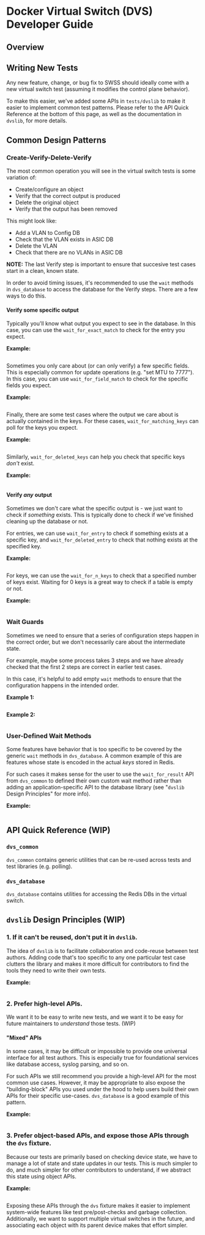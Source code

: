 # Docker Virtual Switch (DVS) Developer Guide

## Overview

## Writing New Tests
Any new feature, change, or bug fix to SWSS should ideally come with a new virtual switch test (assuming it modifies the control plane behavior).

To make this easier, we've added some APIs in `tests/dvslib` to make it easier to implement common test patterns. Please refer to the API Quick Reference at the bottom of this page, as well as the documentation in `dvslib`, for more details.

## Common Design Patterns
### Create-Verify-Delete-Verify
The most common operation you will see in the virtual switch tests is some variation of:

- Create/configure an object
- Verify that the correct output is produced
- Delete the original object
- Verify that the output has been removed

This might look like:

- Add a VLAN to Config DB
- Check that the VLAN exists in ASIC DB
- Delete the VLAN
- Check that there are no VLANs in ASIC DB

**NOTE:** The last Verify step is important to ensure that succesive test cases start in a clean, known state.

In order to avoid timing issues, it's recommended to use the `wait` methods in `dvs_database` to access the database for the Verify steps. There are a few ways to do this.

#### Verify some specific output
Typically you'll know what output you expect to see in the database. In this case, you can use the `wait_for_exact_match` to check for the entry you expect.

**Example:**
```

```

Sometimes you only care about (or can only verify) a few specific fields. This is especially common for update operations (e.g. "set MTU to 7777"). In this case, you can use `wait_for_field_match` to check for the specific fields you expect.

**Example:**
```

```

Finally, there are some test cases where the output we care about is actually contained in the keys. For these cases, `wait_for_matching_keys` can poll for the keys you expect.

**Example:**
```

```

Similarly, `wait_for_deleted_keys` can help you check that specific keys *don't* exist.

**Example:**
```

```

#### Verify *any* output
Sometimes we don't care what the specific output is - we just want to check if *something* exists. This is typically done to check if we've finished cleaning up the database or not.

For entries, we can use `wait_for_entry` to check if something exists at a specific key, and `wait_for_deleted_entry` to check that nothing exists at the specified key.

**Example:**
```

```

For keys, we can use the `wait_for_n_keys` to check that a specified number of keys exist. Waiting for 0 keys is a great way to check if a table is empty or not.

**Example:**
```

```

### Wait Guards
Sometimes we need to ensure that a series of configuration steps happen in the correct order, but we don't necessarily care about the intermediate state.

For example, maybe some process takes 3 steps and we have already checked that the first 2 steps are correct in earlier test cases.

In this case, it's helpful to add empty `wait` methods to ensure that the configuration happens in the intended order.

**Example 1:**
```

```

**Example 2:**
```

```

### User-Defined Wait Methods
Some features have behavior that is too specific to be covered by the generic `wait` methods in `dvs_database`. A common example of this are features whose state is encoded in the actual *keys* stored in Redis.

For such cases it makes sense for the user to use the `wait_for_result` API from `dvs_common` to defined their own custom wait method rather than adding an application-specific API to the database library (see "`dvslib` Design Principles" for more info).

**Example:**
```

```

## API Quick Reference (WIP)

### `dvs_common`
`dvs_common` contains generic utilities that can be re-used across tests and test libraries (e.g. polling).

### `dvs_database`
`dvs_database` contains utilities for accessing the Redis DBs in the virtual switch.

## `dvslib` Design Principles (WIP)

### 1. If it can't be reused, don't put it in `dvslib`.

The idea of `dvslib` is to facilitate collaboration and code-reuse between test authors. Adding code that's too specific to any one particular test case clutters the library and makes it more difficult for contributors to find the tools they need to write their own tests.

**Example:**
```

```

### 2. Prefer high-level APIs.

We want it to be easy to write new tests, and we want it to be easy for future maintainers to *understand* those tests. (WIP)

#### "Mixed" APIs
In some cases, it may be difficult or impossible to provide one universal interface for all test authors. This is especially true for foundational services like database access, syslog parsing, and so on.

For such APIs we still recommend you provide a high-level API for the most common use cases. However, it may be appropriate to also expose the "building-block" APIs you used under the hood to help users build their own APIs for their specific use-cases. `dvs_database` is a good example of this pattern.

**Example:**
```

```

### 3. Prefer object-based APIs, and expose those APIs through the `dvs` fixture.

Because our tests are primarily based on checking device state, we have to manage a lot of state and state updates in our tests. This is much simpler to do, and much simpler for other contributors to understand, if we abstract this state using object APIs.

**Example:**
```

```

Exposing these APIs through the `dvs` fixture makes it easier to implement system-wide features like test pre/post-checks and garbage collection. Additionally, we want to support multiple virtual switches in the future, and associating each object with its parent device makes that effort simpler.
